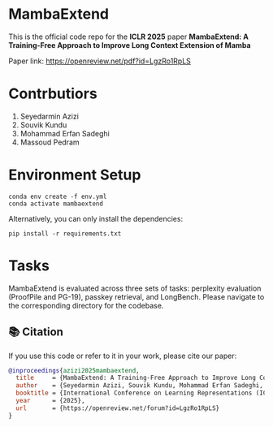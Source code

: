 # MambaExtend
This is the official code repo for the **ICLR 2025** paper **MambaExtend: A Training-Free Approach to Improve Long Context Extension of Mamba**

Paper link: https://openreview.net/pdf?id=LgzRo1RpLS

# Contrbutiors
1. Seyedarmin Azizi
2. Souvik Kundu
3. Mohammad Erfan Sadeghi
4. Massoud Pedram

# Environment Setup
<pre><code>conda env create -f env.yml
conda activate mambaextend</code></pre>

Alternatively, you can only install the dependencies:
<pre><code>pip install -r requirements.txt</code></pre>


# Tasks
MambaExtend is evaluated across three sets of tasks: perplexity evaluation (ProofPile and PG-19), passkey retrieval, and LongBench. Please navigate to the corresponding directory for the codebase. 



## 📚 Citation

If you use this code or refer to it in your work, please cite our paper:

```bibtex
@inproceedings{azizi2025mambaextend,
  title     = {MambaExtend: A Training-Free Approach to Improve Long Context Extension of Mamba},
  author    = {Seyedarmin Azizi, Souvik Kundu, Mohammad Erfan Sadeghi, Massoud Pedram},
  booktitle = {International Conference on Learning Representations (ICLR)},
  year      = {2025},
  url       = {https://openreview.net/forum?id=LgzRo1RpLS}
}
